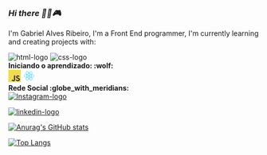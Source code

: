 ### <em> Hi there 👋:full_moon_with_face::video_game:</em>

I'm Gabriel Alves Ribeiro, I'm a Front End programmer, I'm currently learning and creating projects with:

<section>
  <img width="70px" src="https://img.shields.io/badge/HTML5-E34F26?style=for-the-badge&logo=html5&logoColor=white" alt="html-logo">

  <img height="22px" src="https://img.shields.io/badge/CSS3-1572B6?style=for-the-badge&logo=css3&logoColor=white" alt="css-logo">
</section>
  <strong>Iniciando o aprendizado: :wolf:</strong>
<section>
  <img width="25px" src="https://raw.githubusercontent.com/github/explore/80688e429a7d4ef2fca1e82350fe8e3517d3494d/topics/javascript/javascript.png" alt="js-logo">

  <img width="25px" src="https://raw.githubusercontent.com/github/explore/80688e429a7d4ef2fca1e82350fe8e3517d3494d/topics/react/react.png">
</section>
  <strong>Rede Social :globe_with_meridians: </strong>
<section><a href="https://www.instagram.com/gabriel_griuzaki/"><img width="100px" src="https://img.shields.io/badge/instagram-E4405F?style=for-the-badge&logo=instagram&logoColor=white" alt="Instagram-logo">

<a href="https://www.linkedin.com/in/gabriel-alves-ribeiro-b7664b208/"> <img width="100px" src="https://img.shields.io/badge/LinkedIn-0077B5?style=for-the-badge&logo=linkedin&logoColor=white" alt="linkedin-logo">
</section>

![Anurag's GitHub stats](https://github-readme-stats.vercel.app/api?username=Griuzaki&sho_icons=true&theme=radical)

[![Top Langs](https://github-readme-stats.vercel.app/api/top-langs/?username=Griuzaki)](https://github.com/anuraghazra/github-readme-stats)
